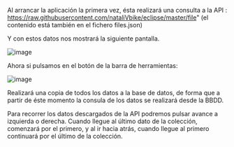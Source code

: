 Al arrancar la aplicación la primera vez, ésta realizará una consulta a la API : 
https://raw.githubusercontent.com/nataliVbike/eclipse/master/file"
(el contenido está también en el fichero files.json)

Y con estos datos nos mostrará la siguiente pantalla. 

![image](https://github.com/nataliainformatica/proyectos/assets/113176659/f6e30bd8-6b09-46da-a619-53985c2c509f)


Ahora si pulsamos en el botón de la barra de herramientas: 

![image](https://github.com/nataliainformatica/proyectos/assets/113176659/12137ed7-10eb-4590-816d-c364efbb5fe7)

Realizará una copia de todos los datos a la base de datos, de forma que a partir de éste momento la consula de los datos se realizará desde la BBDD. 


Para recorrer los datos descargados de la API podremos pulsar avance a izquierda o derecha. Cuando llegue al último dato de la colección, comenzará por el primero, y al ir hacia atrás, cuando llegue al primero continuará por el último de la colección. 

